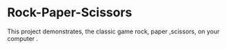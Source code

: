 # Rock-Paper-Scissors
This project demonstrates, the classic game rock, paper ,scissors,  on your computer . 
